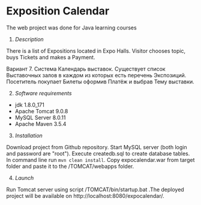 # Exposition Calendar
The web project was done for Java learning courses
1. *Description* 

There is a list of Expositions located in Expo Halls. Visitor chooses topic, buys Tickets and makes a Payment.

Вариант 7. Система Календарь выставок. Существует список Выставочных залов в каждом из которых есть перечень Экспозиций. Посетитель покупает Билеты оформив Платёж и выбрав Тему выставки.

2. *Software requirements*

 * jdk 1.8.0_171
 * Apache Tomcat 9.0.8
 * MySQL Server 8.0.11
 * Apache Maven 3.5.4  

3. *Installation*

Download project from Github repository. Start MySQL server (both login and password are "root"). Execute createdb.sql to create database tables. In command line run ```mvn clean install```. Copy expocalendar.war from target folder and paste it to the /TOMCAT/webapps folder.

4. *Launch*

Run Tomcat server using script /TOMCAT/bin/startup.bat .The deployed project will be available on http://localhost:8080/expocalendar/.

